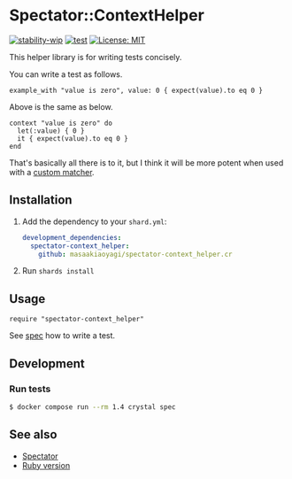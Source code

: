 # Spectator::ContextHelper

[![stability-wip](https://img.shields.io/badge/stability-wip-lightgrey.svg)](https://github.com/mkenney/software-guides/blob/master/STABILITY-BADGES.md#work-in-progress)
[![test](https://github.com/masaakiaoyagi/spectator-context_helper.cr/actions/workflows/test.yml/badge.svg)](https://github.com/masaakiaoyagi/spectator-context_helper.cr/actions/workflows/test.yml)
[![License: MIT](https://img.shields.io/badge/License-MIT-yellow.svg)](https://opensource.org/licenses/MIT)

This helper library is for writing tests concisely.

You can write a test as follows.
```crystal
example_with "value is zero", value: 0 { expect(value).to eq 0 }
```
Above is the same as below.
```crystal
context "value is zero" do
  let(:value) { 0 }
  it { expect(value).to eq 0 }
end
```

That's basically all there is to it, but I think it will be more potent when used with a [custom matcher](https://gitlab.com/arctic-fox/spectator/-/wikis/Custom-Matchers).

## Installation

1. Add the dependency to your `shard.yml`:

    ```yaml
    development_dependencies:
      spectator-context_helper:
        github: masaakiaoyagi/spectator-context_helper.cr
    ```

1. Run `shards install`

## Usage

```crystal
require "spectator-context_helper"
```

See [spec](https://github.com/masaakiaoyagi/spectator-context_helper.cr/blob/main/spec/spectator/context_helper_spec.cr) how to write a test.

## Development

### Run tests
```sh
$ docker compose run --rm 1.4 crystal spec
```

## See also
* [Spectator](https://gitlab.com/arctic-fox/spectator)
* [Ruby version](https://github.com/masaakiaoyagi/rspec-context_helper.rb)
